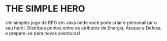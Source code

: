 # THE SIMPLE HERO
Um simples jogo de RPG em Java onde você pode criar e personalizar o seu herói. Distribua pontos entre os atributos de Energia, Ataque e Defesa, e prepare-se para novas aventuras!

